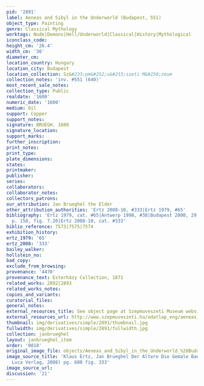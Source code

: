 ```yaml
---
pid: '2891'
label: Aeneas and Sibyl in the Underworld (Budapest, 551)
object_type: Painting
genre: Classical Mythology
worktags: Nude|Demons|Hell/Underworld|Classical|History|Mythological
iconclass_code:
height_cm: '26.4'
width_cm: '36'
diameter_cm:
location_country: Hungary
location_city: Budapest
location_collection: Sz&#233;pm&#252;v&#233;szeti M&#250;zeum
collection_notes: 'inv. #551 (640)'
most_recent_sale_notes:
collection_type: Public
realdate: '1600'
numeric_date: '1600'
medium: Oil
support: Copper
support_notes:
signature: BRUEGH. 1600
signature_location:
support_marks:
further_inscription:
print_notes:
print_type:
plate_dimensions:
states:
printmaker:
publisher:
series:
collaborators:
collaborator_notes:
collectors_patrons:
our_attribution: Jan Brueghel the Elder
other_attribution_authorities: 'Ertz 2008-10, #333|Ertz 1979, #65'
bibliography: 'Ertz 1979, cat. #65|Antwerp 1998, #38|Budapest 2000, 29|Silver 2006,
  p. 158, fig. 7.20|Ertz 2008-10, cat. #333'
biblio_reference: 7573|7575|7574
exhibition_history:
ertz_1979: '65'
ertz_2008: '333'
bailey_walker:
hollstein_no:
bad_copy:
exclude_from_browsing:
provenance: '4470'
provenance_text: Esterházy Collection, 1871
related_works: 2892|2893
related_works_notes:
copies_and_variants:
curatorial_files:
general_notes:
external_resources_title: See object page at Szepmuveszeti Museum website
external_resources_url: http://www.szepmuveszeti.hu/adatlap_eng/aeneas_and_sibyl_in_the_8584
thumbnail: img/derivatives/simple/2891/thumbnail.jpg
fullwidth: img/derivatives/simple/2891/fullwidth.jpg
collection: janbrueghel
layout: janbrueghel_item
order: '0018'
original_image_file: objects/Aeneas_and_Sibyl_in_the_Underworld_%28Budapest%2C_551%29.jpg
image_source_title: 'Klaus Ertz, Jan Brueghel Der Altere Die Gemale Band II (Lingen:
  Luca Verlag, 2008) pg. 680 fig. 333'
image_source_url:
discussion: '21'
---
```

